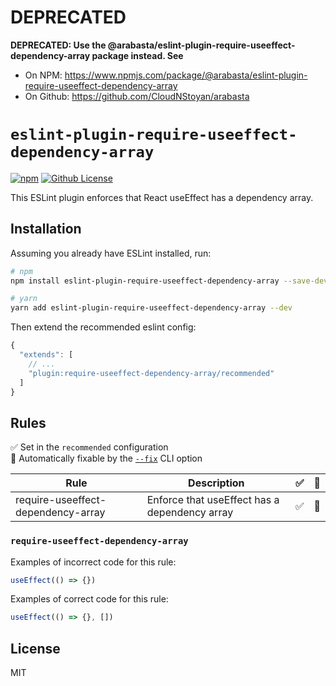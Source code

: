 # DEPRECATED

**DEPRECATED: Use the @arabasta/eslint-plugin-require-useeffect-dependency-array package instead. See**
* On NPM: https://www.npmjs.com/package/@arabasta/eslint-plugin-require-useeffect-dependency-array
* On Github: https://github.com/CloudNStoyan/arabasta

# `eslint-plugin-require-useeffect-dependency-array`
[![npm](https://img.shields.io/npm/v/eslint-plugin-require-useeffect-dependency-array)](https://www.npmjs.com/package/eslint-plugin-require-useeffect-dependency-array)
[![Github License](https://img.shields.io/github/license/CloudNStoyan/eslint-plugin-require-useeffect-dependency-array)](https://github.com/CloudNStoyan/eslint-plugin-require-useeffect-dependency-array/blob/main/LICENSE)

This ESLint plugin enforces that React useEffect has a dependency array.

## Installation

Assuming you already have ESLint installed, run:

```sh
# npm
npm install eslint-plugin-require-useeffect-dependency-array --save-dev

# yarn
yarn add eslint-plugin-require-useeffect-dependency-array --dev
```

Then extend the recommended eslint config:

```js
{
  "extends": [
    // ...
    "plugin:require-useeffect-dependency-array/recommended"
  ]
}
```

## Rules

✅ Set in the `recommended` configuration\
🔧 Automatically fixable by the [`--fix`](https://eslint.org/docs/latest/user-guide/command-line-interface#--fix) CLI option

| Rule                                                                                                                                                | Description                                                        | ✅  | 🔧  |
| --------------------------------------------------------------------------------------------------------------------------------------------------- | ------------------------------------------------------------------ | :-: | :-: |
| require-useeffect-dependency-array                             | Enforce that useEffect has a dependency array                        | ✅  | 🔧  |     |

### `require-useeffect-dependency-array`

Examples of incorrect code for this rule:
```js
useEffect(() => {})
```

Examples of correct code for this rule:
```js
useEffect(() => {}, [])
```

## License

MIT
